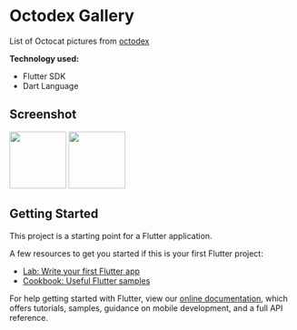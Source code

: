 # Octodex Gallery

List of Octocat pictures from [octodex](https://octodex.github.com/)

**Technology used:**

- Flutter SDK
- Dart Language

## Screenshot

<img src="https://www.dropbox.com/s/bszuk0zh2h2u6kr/Screenshot_20200424-170712.jpg?raw=1" width="100px" height="auto">
<img src="https://www.dropbox.com/s/6c59aud5gou4bci/Screenshot_20200424-170721.jpg?raw=1" width="100px" height="auto">

## Getting Started

This project is a starting point for a Flutter application.

A few resources to get you started if this is your first Flutter project:

- [Lab: Write your first Flutter app](https://flutter.dev/docs/get-started/codelab)
- [Cookbook: Useful Flutter samples](https://flutter.dev/docs/cookbook)

For help getting started with Flutter, view our
[online documentation](https://flutter.dev/docs), which offers tutorials,
samples, guidance on mobile development, and a full API reference.
